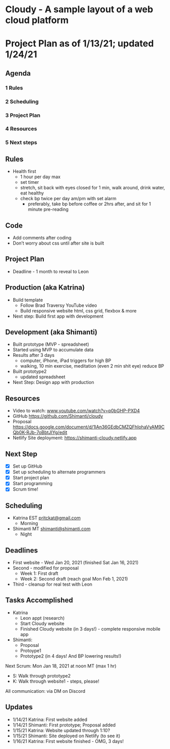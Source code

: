 # Cloudy - A sample layout of a web cloud platform

# Project Plan as of 1/13/21; updated 1/24/21
## Agenda

### 1 Rules
### 2 Scheduling
### 3 Project Plan
### 4 Resources
### 5 Next steps

## Rules
- Health first
    - 1 hour per day max 
    - set timer
    - stretch, sit back with eyes closed for 1 min, walk around, drink water, eat healthy
    - check bp twice per day am/pm with set alarm 
        - preferably, take bp before coffee or 2hrs after, and sit for 1 minute pre-reading

## Code
- Add comments after coding
- Don’t worry about css until after site is built

## Project Plan
- Deadline - 1 month to reveal to Leon

## Production (aka Katrina)
- Build template
    - Follow Brad Traversy YouTube video
    - Build responsive website html, css grid, flexbox & more
- Next step: Build first app with development

## Development (aka Shimanti)
- Built prototype (MVP - spreadsheet)
- Started using MVP to accumulate data
- Results after 3 days
    - computer, iPhone, iPad triggers for high BP
    - walking, 10 min exercise, meditation (even 2 min shit eye) reduce BP
- Built prototype2 
    - updated spreadsheet
- Next Step: Design app with production

## Resources
- Video to watch: www.youtube.com/watch?v=p0bGHP-PXD4
- GitHub https://github.com/Shimanti/cloudy
- Proposal https://docs.google.com/document/d/1lAn36GEdbCMZQFhIohaVyAM9CQb0K-RJb-7oBbtJIYg/edit
- Netlify Site deployment: https://shimanti-cloudy.netlify.app

## Next Step
- [x] Set up GitHub
- [x] Set up scheduling to alternate programmers
- [x] Start project plan 
- [x] Start programming
- [x] Scrum time!

## Scheduling
- Katrina EST pritckat@gmail.com
    - Morning
- Shimanti MT shimanti@shimanti.com
    - Night

## Deadlines
- First website - Wed Jan 20, 2021 (finished Sat Jan 16, 2021)
- Second - modified for proposal
    - Week 1: First draft
    - Week 2: Second draft (reach goal Mon Feb 1, 2021)
- Third - cleanup for real test with Leon

## Tasks Accomplished
- Katrina
    - Leon appt (research)
    - Start Cloudy website
    - Finished Cloudy website (in 3 days!) - complete responsive mobile app
- Shimanti:
    - Proposal
    - Protoype1
    - Prototype2 (in 4 days! And BP lowering results!)

Next Scrum: Mon Jan 18, 2021 at noon MT (max 1 hr)
- S: Walk through prototype2
- K: Walk through website1 - steps, please!

All communication: via DM on Discord

## Updates
- 1/14/21 Katrina: First website added
- 1/14/21 Shimanti: First prototype; Proposal added
- 1/15/21 Katrina: Website updated through 1:10?
- 1/15/21 Shimanti: Site deployed on Netlify (to see it)
- 1/16/21 Katrina: First website finished - OMG, 3 days!

